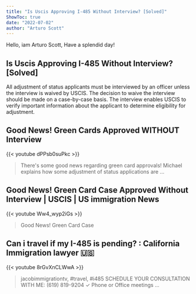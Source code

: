 ```yaml
---
title: "Is Uscis Approving I-485 Without Interview? [Solved]"
ShowToc: true 
date: "2022-07-02"
author: "Arturo Scott" 
---
```


Hello, iam Arturo Scott, Have a splendid day!
## Is Uscis Approving I-485 Without Interview? [Solved]
All adjustment of status applicants must be interviewed by an officer unless the interview is waived by USCIS. The decision to waive the interview should be made on a case-by-case basis. The interview enables USCIS to verify important information about the applicant to determine eligibility for adjustment.

## Good News! Green Cards Approved WITHOUT Interview
{{< youtube dPPsb0suPkc >}}
>There's some good news regarding green card approvals! Michael explains how some adjustment of status applications are ...

## Good News! Green Card Case Approved Without Interview | USCIS | US immigration News
{{< youtube Ww4_wyp2iGs >}}
>Good News! Green Card Case 

## Can i travel if my I-485 is pending? : California Immigration lawyer 🇺🇸
{{< youtube 8rGvXnCLWwA >}}
>jacobimmigrationtv, #travel, #i485 SCHEDULE YOUR CONSULTATION WITH ME: (619) 819-9204 ✓ Phone or Office meetings ...

